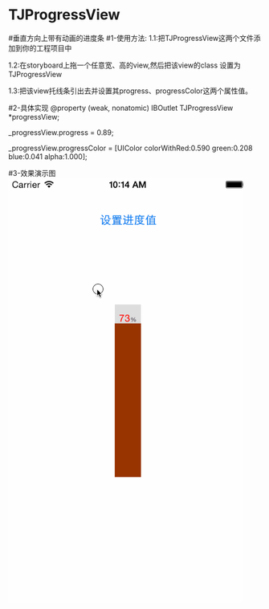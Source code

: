# TJProgressView
#垂直方向上带有动画的进度条
#1-使用方法:
1.1:把TJProgressView这两个文件添加到你的工程项目中 

1.2:在storyboard上拖一个任意宽、高的view,然后把该view的class 设置为TJProgressView

1.3:把该view托线条引出去并设置其progress、progressColor这两个属性值。

#2-具体实现
 @property (weak, nonatomic) IBOutlet TJProgressView *progressView;
 
  _progressView.progress = 0.89;
  
  _progressView.progressColor = [UIColor colorWithRed:0.590 green:0.208 blue:0.041 alpha:1.000];

#3-效果演示图
![Image](https://github.com/KBvsMJ/TJProgressView/blob/master/demoGif/1.gif)
